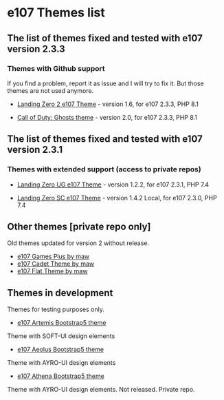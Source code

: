 # e107 Themes list

 
## The list of themes fixed and tested with e107 version 2.3.3

###  Themes with Github support

If you find a problem, report it as issue and I will try to fix it.  But those themes are not used anymore.  

* [Landing Zero 2 e107 Theme](https://github.com/e107-themes/Landing-Zero-2) - version 1.6, for e107 2.3.3, PHP 8.1

 
* [Call of Duty: Ghosts theme](https://github.com/Jimako-e107-themes/cod_ghost) - version 2.0, for e107 2.3.3, PHP 8.1

 

## The list of themes fixed and tested with e107 version 2.3.1
 
### Themes with extended support (access to private repos)

* [Landing Zero UG e107 Theme](https://github.com/e107-themes/LZ-theme-for-urbangamers) - version 1.2.2, for e107 2.3.1, PHP 7.4 

* [Landing Zero SC e107 Theme](https://github.com/e107-themes/LZ-theme-for-scupone) - version 1.4.2 Local, for e107 2.3.0, PHP 7.4
 

## Other themes [private repo only]
Old themes updated for version 2 without release.

* [e107 Games Plus by maw](https://github.com/e107-themes/e107-Games-Plus-maw-theme)  
* [e107 Cadet Theme by maw](https://github.com/e107-themes/e107-Cadet-Plus-maw-theme)  
* [e107 Flat Theme by maw](https://github.com/e107-themes/e107-Flat-maw-theme) 
 

## Themes in development

Themes for testing purposes only. 

* [e107 Artemis Bootstrap5 theme](https://github.com/e107-themes/e107-Artemis-theme)   

Theme with SOFT-UI design elements

* [e107 Aeolus Bootstrap5 theme](https://github.com/Jimako-e107-themes/aeolus)   

Theme with AYRO-UI design elements

* [e107 Athena Bootstrap5 theme](https://github.com/Jimako-e107-themes/athena)   

Theme with AYRO-UI design elements. Not released.  Private repo.

 
